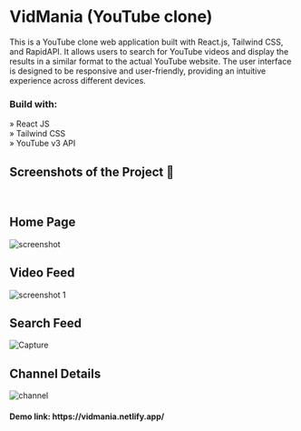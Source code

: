 # VidMania (YouTube clone)

This is a YouTube clone web application built with React.js, Tailwind CSS, and RapidAPI. It allows users to search for YouTube videos and display the results in a similar format to the actual YouTube website.
The user interface is designed to be responsive and user-friendly, providing an intuitive experience across different devices.

<h3>Build with:</h3>

» React JS <br>
» Tailwind CSS <br>
» YouTube v3 API

<h2>Screenshots of the Project 📸</h2>
<br>
<div>
<h2>Home Page</h2>
  
![screenshot](https://github.com/karthik-ka/VidMania/assets/81426274/8f28f89a-b892-4f47-a196-29d212a6f80b)
<h2>Video Feed</h2>

![screenshot 1](https://github.com/karthik-ka/VidMania/assets/81426274/228169da-77fa-4e0a-a1a9-9524f01c1862)
<h2>Search Feed</h2>

![Capture](https://github.com/karthik-ka/VidMania/assets/81426274/12108b03-d4ee-48a9-ad22-465857352880)
<h2>Channel Details</h2>

![channel](https://github.com/karthik-ka/VidMania/assets/81426274/1cf7fe1a-1548-402d-8482-34e909820e90)
</div>
<h4>Demo link: https://vidmania.netlify.app/ </h4>
